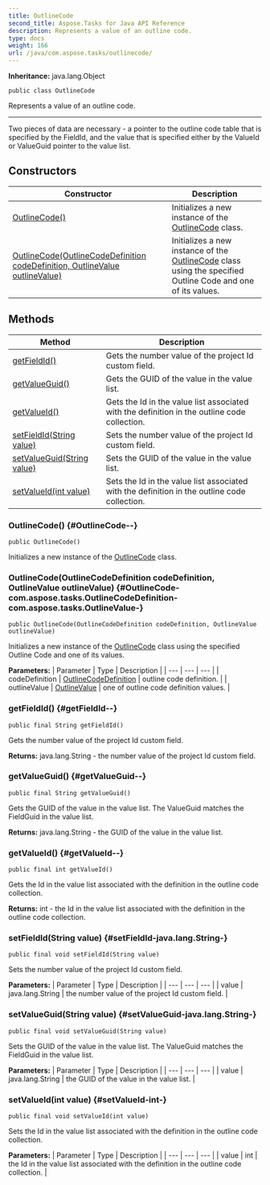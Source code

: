 ```yaml
---
title: OutlineCode
second_title: Aspose.Tasks for Java API Reference
description: Represents a value of an outline code.
type: docs
weight: 166
url: /java/com.aspose.tasks/outlinecode/
---
```


**Inheritance:**
java.lang.Object
```
public class OutlineCode
```

Represents a value of an outline code.

--------------------

Two pieces of data are necessary - a pointer to the outline code table that is specified by the FieldId, and the value that is specified either by the ValueId or ValueGuid pointer to the value list.
## Constructors

| Constructor | Description |
| --- | --- |
| [OutlineCode()](#OutlineCode--) | Initializes a new instance of the [OutlineCode](../../com.aspose.tasks/outlinecode) class. |
| [OutlineCode(OutlineCodeDefinition codeDefinition, OutlineValue outlineValue)](#OutlineCode-com.aspose.tasks.OutlineCodeDefinition-com.aspose.tasks.OutlineValue-) | Initializes a new instance of the [OutlineCode](../../com.aspose.tasks/outlinecode) class using the specified Outline Code and one of its values. |
## Methods

| Method | Description |
| --- | --- |
| [getFieldId()](#getFieldId--) | Gets the number value of the project Id custom field. |
| [getValueGuid()](#getValueGuid--) | Gets the GUID of the value in the value list. |
| [getValueId()](#getValueId--) | Gets the Id in the value list associated with the definition in the outline code collection. |
| [setFieldId(String value)](#setFieldId-java.lang.String-) | Sets the number value of the project Id custom field. |
| [setValueGuid(String value)](#setValueGuid-java.lang.String-) | Sets the GUID of the value in the value list. |
| [setValueId(int value)](#setValueId-int-) | Sets the Id in the value list associated with the definition in the outline code collection. |
### OutlineCode() {#OutlineCode--}
```
public OutlineCode()
```


Initializes a new instance of the [OutlineCode](../../com.aspose.tasks/outlinecode) class.

### OutlineCode(OutlineCodeDefinition codeDefinition, OutlineValue outlineValue) {#OutlineCode-com.aspose.tasks.OutlineCodeDefinition-com.aspose.tasks.OutlineValue-}
```
public OutlineCode(OutlineCodeDefinition codeDefinition, OutlineValue outlineValue)
```


Initializes a new instance of the [OutlineCode](../../com.aspose.tasks/outlinecode) class using the specified Outline Code and one of its values.

**Parameters:**
| Parameter | Type | Description |
| --- | --- | --- |
| codeDefinition | [OutlineCodeDefinition](../../com.aspose.tasks/outlinecodedefinition) | outline code definition. |
| outlineValue | [OutlineValue](../../com.aspose.tasks/outlinevalue) | one of outline code definition values. |

### getFieldId() {#getFieldId--}
```
public final String getFieldId()
```


Gets the number value of the project Id custom field.

**Returns:**
java.lang.String - the number value of the project Id custom field.
### getValueGuid() {#getValueGuid--}
```
public final String getValueGuid()
```


Gets the GUID of the value in the value list. The ValueGuid matches the FieldGuid in the value list.

**Returns:**
java.lang.String - the GUID of the value in the value list.
### getValueId() {#getValueId--}
```
public final int getValueId()
```


Gets the Id in the value list associated with the definition in the outline code collection.

**Returns:**
int - the Id in the value list associated with the definition in the outline code collection.
### setFieldId(String value) {#setFieldId-java.lang.String-}
```
public final void setFieldId(String value)
```


Sets the number value of the project Id custom field.

**Parameters:**
| Parameter | Type | Description |
| --- | --- | --- |
| value | java.lang.String | the number value of the project Id custom field. |

### setValueGuid(String value) {#setValueGuid-java.lang.String-}
```
public final void setValueGuid(String value)
```


Sets the GUID of the value in the value list. The ValueGuid matches the FieldGuid in the value list.

**Parameters:**
| Parameter | Type | Description |
| --- | --- | --- |
| value | java.lang.String | the GUID of the value in the value list. |

### setValueId(int value) {#setValueId-int-}
```
public final void setValueId(int value)
```


Sets the Id in the value list associated with the definition in the outline code collection.

**Parameters:**
| Parameter | Type | Description |
| --- | --- | --- |
| value | int | the Id in the value list associated with the definition in the outline code collection. |

